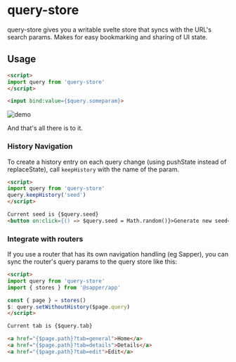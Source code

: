 # query-store

query-store gives you a writable svelte store that syncs with the URL's search params. Makes for easy bookmarking and sharing of UI state.

## Usage

```html
<script>
import query from 'query-store'
</script>

<input bind:value={$query.someparam}>
```

![demo](https://i.imgur.com/zhm9IkY.gif)

And that's all there is to it.


### History Navigation

To create a history entry on each query change (using pushState instead of replaceState), call `keepHistory` with the name of the param.

```html
<script>
import query from 'query-store'
query.keepHistory('seed')
</script>

Current seed is {$query.seed}
<button on:click={() => $query.seed = Math.random()}>Generate new seed</button>
```

### Integrate with routers

If you use a router that has its own navigation handling (eg Sapper), you can sync the router's query params to the query store like this:

```html
<script>
import query from 'query-store'
import { stores } from '@sapper/app'

const { page } = stores()
$: query.setWithoutHistory($page.query)
</script>

Current tab is {$query.tab}

<a href="{$page.path}?tab=general">Home</a>
<a href="{$page.path}?tab=details">Details</a>
<a href="{$page.path}?tab=edit">Edit</a>
```
